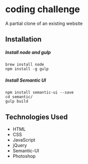 # coding challenge
A partial clone of an existing website

## Installation
##### Install node and gulp
`brew install node`</br>
`npm install -g gulp`</br>
##### Install Semantic UI
`npm install semantic-ui --save`</br>
`cd semantic/`</br>
`gulp build`

## Technologies Used
* HTML
* CSS
* JavaScript
* jQuery
* Semantic-UI
* Photoshop
